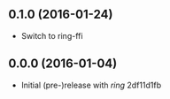 0.1.0 (2016-01-24)
------------------
* Switch to ring-ffi

0.0.0 (2016-01-04)
------------------
* Initial (pre-)release with *ring* 2df11d1fb

